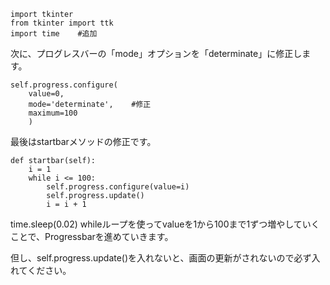     import tkinter
    from tkinter import ttk
    import time    #追加

次に、プログレスバーの「mode」オプションを「determinate」に修正します。

    self.progress.configure(
        value=0,
        mode='determinate',    #修正
        maximum=100
        )

最後はstartbarメソッドの修正です。

    def startbar(self):
        i = 1
        while i <= 100:
            self.progress.configure(value=i)
            self.progress.update()
            i = i + 1
         
   time.sleep(0.02)
whileループを使ってvalueを1から100まで1ずつ増やしていくことで、Progressbarを進めていきます。

但し、self.progress.update()を入れないと、画面の更新がされないので必ず入れてください。
